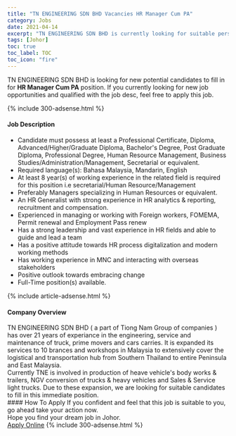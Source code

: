 ```yaml
---
title: "TN ENGINEERING SDN BHD Vacancies HR Manager Cum PA" 
category: Jobs 
date: 2021-04-14 
excerpt: "TN ENGINEERING SDN BHD is currently looking for suitable person to fill in the HR Manager Cum PA which based in Johor" 
tags: [Johor] 
toc: true 
toc_label: TOC 
toc_icon: "fire" 
--- 
```


<p>TN ENGINEERING SDN BHD is looking for new potential candidates to fill in for <b>HR Manager Cum PA</b> position. If you currently looking for new job opportunities and qualified with the job desc, feel free to apply this job.
</p>{% include 300-adsense.html %} 
<div><div><h4>Job Description</h4></div><div><div><span><div><ul><li>Candidate must possess at least a Professional Certificate, Diploma, Advanced/Higher/Graduate Diploma, Bachelor's Degree, Post Graduate Diploma, Professional Degree, Human Resource Management, Business Studies/Administration/Management, Secretarial or equivalent.</li><li>Required language(s): Bahasa Malaysia, Mandarin, English</li><li>At least 8 year(s) of working experience in the related field is required for this position i.e secretarial/Human Resource/Management</li><li>Preferably Managers specializing in Human Resources or equivalent.</li><li>An HR Generalist with strong experience in HR analytics &amp; reporting, recruitment and compensation.</li><li>Experienced in managing or working with Foreign workers, FOMEMA, Permit renewal and Employment Pass renew</li><li>Has a strong leadership and vast experience in HR fields and able to guide and lead a team</li><li>Has a positive attitude towards HR process digitalization and modern working methods</li><li>Has working experience in MNC and interacting with overseas stakeholders</li><li>Positive outlook towards embracing change</li><li>Full-Time position(s) available.</li></ul></div></span></div></div></div> 
{% include article-adsense.html %} 
<div><div><h4>Company Overview</h4></div><div><div><span><div><div>
	TN ENGINEERING SDN BHD ( a part of Tiong Nam Group of companies ) has over 21 years of experiance in the engineering, service and maintenance of truck, prime movers and cars carries. It is expanded its services to 10 brances and workshops in Malaysia to extensively cover the logistical and transportation hub from Southern Thailand to entire Peninsula and East Malaysia.</div>
<div>
	Currently TNE is involved in production of heave vehicle's body works &amp; trailers, NGV conversion of trucks &amp; heavy vehicles and Sales &amp; Service light trucks. Due to these expansion, we are looking for suitable candidates to fill in this immediate position.</div></div></span></div></div></div> 
#### How To Apply 
If you confident and feel that this job is suitable to you, go ahead take your action now. <br/> 
Hope you find your dream job in Johor. <br/> 
<a href="https://www.jobstreet.com.my/en/job/hr-manager-cum-pa-4537395?jobId=jobstreet-my-job-4537395&" class="btn btn--info" target="_blank" rel="nofollow noopenner">Apply Online</a> 
{% include 300-adsense.html %} 